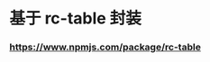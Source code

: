 <!--
 * @LastEditTime: 2022-06-08 17:41:09
 * @LastEditors: jinxiaojian
-->
# 基于 rc-table 封装
### https://www.npmjs.com/package/rc-table